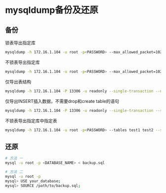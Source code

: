 # mysqldump备份及还原

## 备份

锁表导出指定库
```bash
mysqldump -h 172.16.1.104 -u root -p<PASSWORD> --max_allowed_packet=1024M --databases <DATABASE_NAME> > backup.sql 
```

不锁表导出指定库
```bash
mysqldump -h 172.16.1.104 -u root -p<PASSWORD> --max_allowed_packet=1024M --single-transaction --databases <DATABASE_NAME> > backup.sql
```

仅导出表结构
```bash
mysqldump -h 172.16.1.104 -P 13306 -u readonly --single-transaction --no-data -p promise > backup.sql
```

仅导出INSERT插入数据，不需要drop和create table的语句
```bash
mysqldump -h 172.16.1.104 -P 13306 -u readonly --single-transaction --skip-add-drop-table --no-create-info -p promise > backup.sql
```

不锁表导出指定库中指定表
```bash
mysqldump -h 172.16.1.104 -u root -p<PASSWORD> --tables test1 test2 --single-transaction --databases <DATABASE_NAME> > backup.sql
```

## 还原

```bash
# 方法 一
mysql -u root -p <DATABASE_NAME> < backup.sql

# 方法 二
mysql -u root -p
mysql> USE your_database;
mysql> SOURCE /path/to/backup.sql;
```